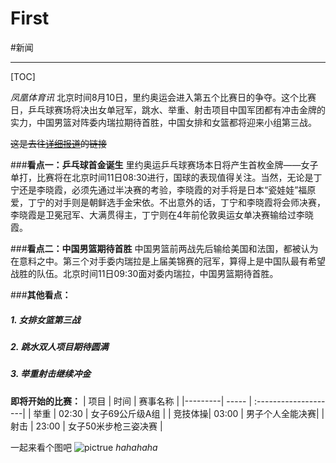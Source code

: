 # First
#新闻 <i class="icon-weibo icon-2x"></i>


---
[TOC]

 *凤凰体育讯* 北京时间8月10日，里约奥运会进入第五个比赛日的争夺。这个比赛日，乒乓球赛场将决出女单冠军，跳水、举重、射击项目中国军团都有冲击金牌的实力，中国男篮对阵委内瑞拉期待首胜，中国女排和女篮都将迎来小组第三战。
     
~~这是去往[详细报道](http://www.hao123.com/aoyun2016)的链接~~

###**看点一：乒乓球首金诞生**
     里约奥运乒乓球赛场本日将产生首枚金牌——女子单打，比赛将在北京时间11日08:30进行，国球的表现值得关注。当然，无论是丁宁还是李晓霞，必须先通过半决赛的考验，李晓霞的对手将是日本“瓷娃娃”福原爱，丁宁的对手则是朝鲜选手金宋依。不出意外的话，丁宁和李晓霞将会师决赛，李晓霞是卫冕冠军、大满贯得主，丁宁则在4年前伦敦奥运女单决赛输给过李晓霞。

###**看点二：中国男篮期待首胜**
     中国男篮前两战先后输给美国和法国，都被认为在意料之中。第三个对手委内瑞拉是上届美锦赛的冠军，算得上是中国队最有希望战胜的队伍。北京时间11日09:30面对委内瑞拉，中国男篮期待首胜。
    
###**其他看点：**
##### 1. 女排女篮第三战
##### 2. 跳水双人项目期待圆满
##### 3. 举重射击继续冲金 


**即将开始的比赛：**
| 项目    | 时间  | 赛事名称  |
|---------| ----- | :--------------------|
| 举重    | 02:30 | 女子69公斤级A组 |
| 竞技体操| 03:00 | 男子个人全能决赛|
| 射击    | 23:00 | 女子50米步枪三姿决赛 |

一起来看个图吧
![pictrue](https://www.zybuluo.com/static/img/my_head.jpg)
*hahahaha*

